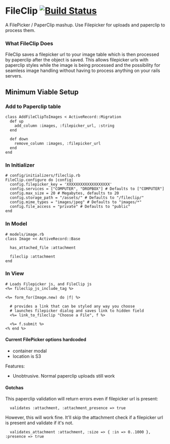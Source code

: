 FileClip [![Build Status](https://travis-ci.org/ScotterC/fileclip.png?branch=master)](https://travis-ci.org/ScotterC/fileclip)
========

A FilePicker / PaperClip mashup.  Use Filepicker for uploads and paperclip to process them.

### What FileClip Does

FileClip saves a filepicker url to your image table which is then
processed by paperclip after the object is saved.  This allows filepicker urls with paperclip styles while the image is being processed and the possibility for seamless image handling without having to process anything on your rails servers.

## Minimum Viable Setup

### Add to Paperclip table
````
class AddFileClipToImages < ActiveRecord::Migration
  def up
    add_column :images, :filepicker_url, :string
  end

  def down
    remove_column :images, :filepicker_url
  end
end
````

### In Initializer
````
# config/initializers/fileclip.rb
FileClip.configure do |config|
  config.filepicker_key = 'XXXXXXXXXXXXXXXXXXX'
  config.services = ["COMPUTER", "DROPBOX"] # Defaults to ["COMPUTER"]
  config.max_size = 20 # Megabytes, defaults to 20
  config.storage_path = "/assets/" # Defaults to "/fileclip/"
  config.mime_types = "images/jpeg" # Defaults to "images/*"
  config.file_access = "private" # Defaults to "public"
end
````

### In Model
````
# models/image.rb
class Image << ActiveRecord::Base

  has_attached_file :attachment

  fileclip :attachment
end
````

### In View
````
# Loads Filepicker js, and FileClip js
<%= fileclip_js_include_tag %>

<%= form_for(Image.new) do |f| %>

  # provides a link that can be styled any way you choose
  # launches filepicker dialog and saves link to hidden field
  <%= link_to_fileclip "Choose a File", f %>

  <%= f.submit %>
<% end %>

````

#### Current FilePicker options hardcoded
* container modal
* location is S3

Features:
* Unobtrusive.  Normal paperclip uploads still work


#### Gotchas

This paperclip validation will return errors even if filepicker url is present:
````
  validates :attachment, :attachment_presence => true
````

However, this will work fine.  It'll skip the attachment check if a filepicker url is present and validate if it's not.
````
  validates_attachment :attachment, :size => { :in => 0..1000 }, :presence => true
````
